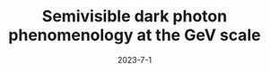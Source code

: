 ---
title: 'Semivisible dark photon phenomenology at the GeV scale'
authors: Asli M. Abdullahi, Matheus Hostert, Daniele Massaro, Silvia Pascoli
collection: publication
permalink: /publication/2023-7-1-SemivisibledarkphotonphenomenologyattheGeVscale
date: 2023-7-1
venue: Phys.Rev.D 
paperurl: 'None'
citation: 'Semivisible dark photon phenomenology at the GeV scale, Asli M. Abdullahi, Matheus Hostert, Daniele Massaro, Silvia Pascoli, Phys.Rev.D 108 (2023) 1 015032'
eprint: 'None'
---